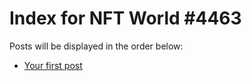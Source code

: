 # Index for NFT World #4463
Posts will be displayed in the order below:

- [Your first post](./001-first.md)

